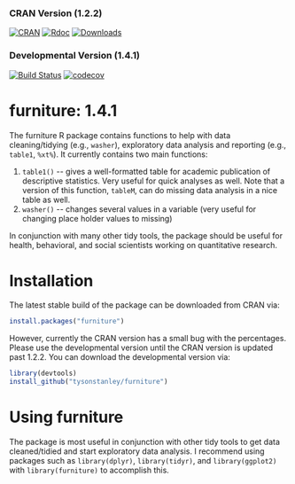 
### CRAN Version (1.2.2)

[![CRAN](http://www.r-pkg.org/badges/version/furniture)](http://www.r-pkg.org/badges/version/furniture)
[![Rdoc](http://www.rdocumentation.org/badges/version/furniture)](http://www.rdocumentation.org/packages/furniture)
[![Downloads](http://cranlogs.r-pkg.org/badges/grand-total/furniture)](http://cranlogs.r-pkg.org/badges/grand-total/furniture)

### Developmental Version (1.4.1)

[![Build Status](https://travis-ci.org/TysonStanley/furniture.svg?branch=master)](https://travis-ci.org/TysonStanley/furniture)
[![codecov](https://codecov.io/gh/tysonstanley/furniture/branch/master/graph/badge.svg)](https://codecov.io/gh/tysonstanley/furniture)

# furniture: 1.4.1

The furniture R package contains functions to help with data cleaning/tidying (e.g., `washer`), exploratory data analysis and reporting (e.g., `table1`, `%xt%`). It currently contains two main functions:

1. `table1()` -- gives a well-formatted table for academic publication of descriptive statistics. Very useful for quick analyses as well. Note that a version of this function, `tableM`, can do missing data analysis in a nice table as well.
2. `washer()` -- changes several values in a variable (very useful for changing place holder values to missing)

In conjunction with many other tidy tools, the package should be useful for health, behavioral, and social scientists working on quantitative research.

# Installation

The latest stable build of the package can be downloaded from CRAN via:

```r
install.packages("furniture")
```
However, currently the CRAN version has a small bug with the percentages. Please use the developmental version until the CRAN version is updated past 1.2.2. You can download the developmental version via:

```r
library(devtools)
install_github("tysonstanley/furniture")
```


# Using furniture

The package is most useful in conjunction with other tidy tools to get data cleaned/tidied and start exploratory data analysis. I recommend using packages such as `library(dplyr)`, `library(tidyr)`, and `library(ggplot2)` with `library(furniture)` to accomplish this.



